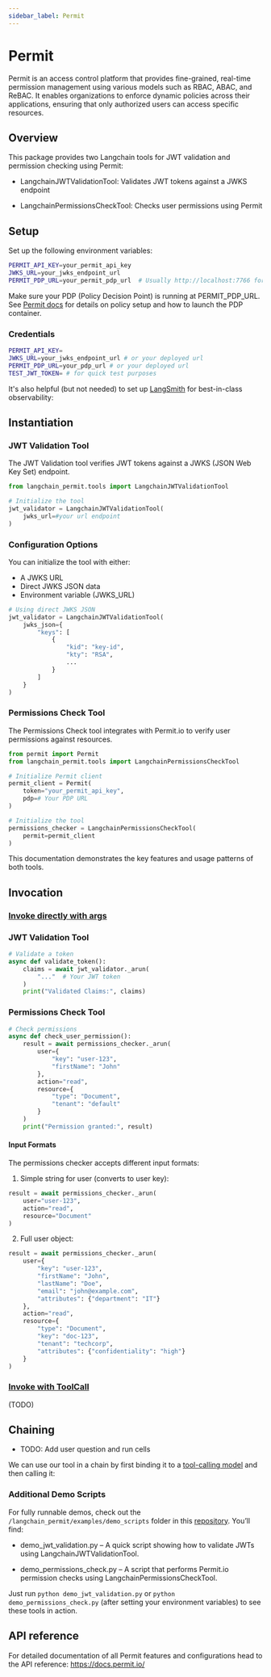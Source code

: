 ```yaml
---
sidebar_label: Permit
---
```


# Permit

Permit is an access control platform that provides fine-grained, real-time permission management using various models such as RBAC, ABAC, and ReBAC. It enables organizations to enforce dynamic policies across their applications, ensuring that only authorized users can access specific resources.

## Overview

This package provides two Langchain tools for JWT validation and permission checking using Permit:

* LangchainJWTValidationTool: Validates JWT tokens against a JWKS endpoint

* LangchainPermissionsCheckTool: Checks user permissions using Permit


## Setup

Set up the following environment variables:

```bash
PERMIT_API_KEY=your_permit_api_key
JWKS_URL=your_jwks_endpoint_url
PERMIT_PDP_URL=your_permit_pdp_url  # Usually http://localhost:7766 for local development or your real deployment
```

Make sure your PDP (Policy Decision Point) is running at PERMIT_PDP_URL.
See [Permit docs](https://docs.permit.io/concepts/pdp/overview/) for details on policy setup and how to launch the PDP container.

### Credentials

```bash
PERMIT_API_KEY=
JWKS_URL=your_jwks_endpoint_url # or your deployed url
PERMIT_PDP_URL=your_pdp_url # or your deployed url
TEST_JWT_TOKEN= # for quick test purposes
```

It's also helpful (but not needed) to set up [LangSmith](https://smith.langchain.com/) for best-in-class observability:

## Instantiation

### JWT Validation Tool
The JWT Validation tool verifies JWT tokens against a JWKS (JSON Web Key Set) endpoint.

```python
from langchain_permit.tools import LangchainJWTValidationTool

# Initialize the tool
jwt_validator = LangchainJWTValidationTool(
    jwks_url=#your url endpoint
)
```

### Configuration Options
You can initialize the tool with either:

* A JWKS URL
* Direct JWKS JSON data
* Environment variable (JWKS_URL)

```python
# Using direct JWKS JSON
jwt_validator = LangchainJWTValidationTool(
    jwks_json={
        "keys": [
            {
                "kid": "key-id",
                "kty": "RSA",
                ...
            }
        ]
    }
)
```

### Permissions Check Tool
The Permissions Check tool integrates with Permit.io to verify user permissions against resources.

```python
from permit import Permit
from langchain_permit.tools import LangchainPermissionsCheckTool

# Initialize Permit client
permit_client = Permit(
    token="your_permit_api_key",
    pdp=# Your PDP URL
)

# Initialize the tool
permissions_checker = LangchainPermissionsCheckTool(
    permit=permit_client
)
```

This documentation demonstrates the key features and usage patterns of both tools.

## Invocation

### [Invoke directly with args](https://docs.permit.io/)

### JWT Validation Tool

```python
# Validate a token
async def validate_token():
    claims = await jwt_validator._arun(
        "..."  # Your JWT token
    )
    print("Validated Claims:", claims)
```

### Permissions Check Tool

```python
# Check permissions
async def check_user_permission():
    result = await permissions_checker._arun(
        user={
            "key": "user-123",
            "firstName": "John"
        },
        action="read",
        resource={
            "type": "Document",
            "tenant": "default"
        }
    )
    print("Permission granted:", result)
```

#### Input Formats
The permissions checker accepts different input formats:

1. Simple string for user (converts to user key):

```python
result = await permissions_checker._arun(
    user="user-123",
    action="read",
    resource="Document"
)
```

2. Full user object:

```python
result = await permissions_checker._arun(
    user={
        "key": "user-123",
        "firstName": "John",
        "lastName": "Doe",
        "email": "john@example.com",
        "attributes": {"department": "IT"}
    },
    action="read",
    resource={
        "type": "Document",
        "key": "doc-123",
        "tenant": "techcorp",
        "attributes": {"confidentiality": "high"}
    }
)
```


### [Invoke with ToolCall](https://docs.permit.io/)

(TODO)

## Chaining

- TODO: Add user question and run cells

We can use our tool in a chain by first binding it to a [tool-calling model](https://docs.permit.io/) and then calling it:

<ChatModelTabs customVarName="llm" />


### Additional Demo Scripts

For fully runnable demos, check out the `/langchain_permit/examples/demo_scripts` folder in this [repository](https://github.com/permitio/langchain-permit). You’ll find:

* demo_jwt_validation.py – A quick script showing how to validate JWTs using LangchainJWTValidationTool.

* demo_permissions_check.py – A script that performs Permit.io permission checks using LangchainPermissionsCheckTool.

Just run `python demo_jwt_validation.py` or `python demo_permissions_check.py` (after setting your environment variables) to see these tools in action.

## API reference

For detailed documentation of all Permit features and configurations head to the API reference: https://docs.permit.io/
